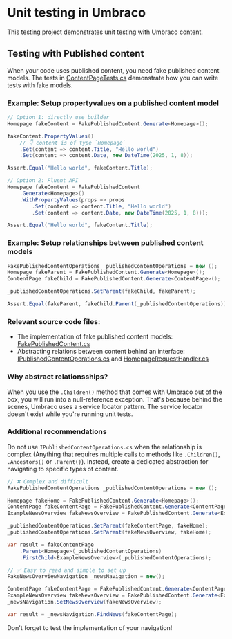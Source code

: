 # Unit testing in Umbraco

This testing project demonstrates unit testing with Umbraco content.

## Testing with Published content

When your code uses published content, you need fake published content models. The tests in [ContentPageTests.cs](./ContentPageTests.cs) demonstrate how you can write tests with fake models.

### Example: Setup propertyvalues on a published content model

```csharp
// Option 1: directly use builder
Homepage fakeContent = FakePublishedContent.Generate<Homepage>();

fakeContent.PropertyValues()
    // 👇 content is of type `Homepage`
    .Set(content => content.Title, "Hello world")
    .Set(content => content.Date, new DateTime(2025, 1, 8));

Assert.Equal("Hello world", fakeContent.Title);

// Option 2: Fluent API
Homepage fakeContent = FakePublishedContent
    .Generate<Homepage>()
    .WithPropertyValues(props => props
        .Set(content => content.Title, "Hello world")
        .Set(content => content.Date, new DateTime(2025, 1, 8)));

Assert.Equal("Hello world", fakeContent.Title);
```

### Example: Setup relationships between published content models

```csharp
FakePublishedContentOperations _publishedContentOperations = new ();
Homepage fakeParent = FakePublishedContent.Generate<Homepage>();
ContentPage fakeChild = FakePublishedContent.Generate<ContentPage>();

_publishedContentOperations.SetParent(fakeChild, fakeParent);

Assert.Equal(fakeParent, fakeChild.Parent(_publishedContentOperations));
```

### Relevant source code files:

- The implementation of fake published content models: [FakePublishedContent.cs](./PublishedContent/FakePublishedContent.cs)
- Abstracting relations between content behind an interface: [IPublishedContentOperations.cs](../../src/TestingExample.Website/PublishedContent/IPublishedContentOperations.cs) and [HomepageRequestHandler.cs](../../src/TestingExample.Website/Homepage/HomepageRequestHandler.cs)

### Why abstract relationsships?

When you use the `.Children()` method that comes with Umbraco out of the box, you will run into a null-reference exception. That's because behind the scenes, Umbraco uses a service locator pattern. The service locator doesn't exist while you're running unit tests.

### Additional recommendations

Do not use `IPublishedContentOperations.cs` when the relationship is complex (Anything that requires multiple calls to methods like `.Children()`, `.Ancestors()` or `.Parent()`). Instead, create a dedicated abstraction for navigating to specific types of content.

```csharp
// ❌ Complex and difficult
FakePublishedContentOperations _publishedContentOperations = new ();

Homepage fakeHome = FakePublishedContent.Generate<Homepage>();
ContentPage fakeContentPage = FakePublishedContent.Generate<ContentPage>();
ExampleNewsOverview fakeNewsOverview = FakePublishedContent.Generate<ExampleNewsOverview>();

_publishedContentOperations.SetParent(fakeContentPage, fakeHome);
_publishedContentOperations.SetParent(fakeNewsOverview, fakeHome);

var result = fakeContentPage
    .Parent<Homepage>(_publishedContentOperations)
    .FirstChild<ExampleNewsOverview>(_publishedContentOperations);

// ✅ Easy to read and simple to set up
FakeNewsOverviewNavigation _newsNavigation = new();

ContentPage fakeContentPage = FakePublishedContent.Generate<ContentPage>();
ExampleNewsOverview fakeNewsOverview = FakePublishedContent.Generate<ExampleNewsOverview>();
_newsNavigation.SetNewsOverview(fakeNewsOverview);

var result = _newsNavigation.FindNews(fakeContentPage);
```

Don't forget to test the implementation of your navigation!
